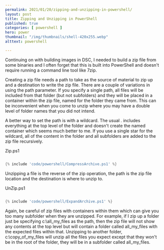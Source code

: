 ```yaml
---
permalink: 2021/01/20/zipping-and-unzipping-in-powershell/
layout: post
title: Zipping and Unzipping in PowerShell
published: true 
categories: [ powershell ]
hero: power
thumbnail: "/img/thumbnails/shell-420x255.webp"
alttext: powershell

---
```


Continuing on with building images in DSC, I needed to build a zip file from some binaries and I often forget that this is 
built into PowerShell and doesn't require running a command line tool like 7zip. 

Creating a zip file needs a path to take as the source of material to zip up and a destination to write the zip file.
There are a couple of variations in using the path parameter. If you specify a single path, all files will be included from that folder (but not subfolders) and they will be placed in a container within the zip file, named for the folder they came from. This can be inconvenient when you come to unzip where you may have a double level of folder names that you did not intend. 

A better way to set the path is with a wildcard. The usual *.* includes everything at the top level of the folder and doesn't create the named container which seems much better to me. If you use a single star for the wildcard, all of the content in the folder and all subfolders are added to the zip file recursively.

Zip.ps1
```powershell

{% include 'code/powershell/CompressArchive.ps1' %}

```

Unzipping a file is the reverse of the zip operation, the path is the zip file location and the destination is where to unzip to. 

UnZip.ps1
```powershell

{% include 'code/powershell/ExpandArchive.ps1' %}

```

Again, be careful of zip files with containers within them which can give you too many subfolder when they are unzipped. For example, if I zip up a folder just be specifying c:\all_my_files as the path, then the zip file will not show any contents at the top level but will contain a folder called all_my_files with the expected files within that. Unzipping to another folder, c:\copy_of_my_files will unzip all the files you expect except that they won't be in the root of the folder, they will be in a subfolder called all_my_files.

